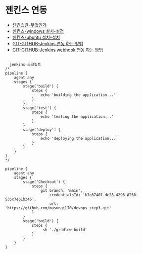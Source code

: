 # 젠킨스 연동

* [젠킨스란-무엇인가](https://inpa.tistory.com/entry/Jenkins-%F0%9F%93%9A-%EC%A0%A0%ED%82%A8%EC%8A%A4%EB%9E%80-%EB%AC%B4%EC%97%87%EC%9D%B8%EA%B0%80)
* [젠킨스-windows 설치-설정](https://inpa.tistory.com/entry/Jenkins-%F0%9F%A4%B5-%EC%A0%A0%ED%82%A8%EC%8A%A4-%EC%84%A4%EC%B9%98-%EC%84%A4%EC%A0%95)
* [젠킨스-ubuntu 설치-설치](https://devje.tistory.com/233)
* [GIT-GITHUB-Jenkins 연동 하는 방법](https://inpa.tistory.com/entry/Jenkins-%F0%9F%A4%B5-GithubGit-%EC%97%B0%EB%8F%99-%ED%95%98%EB%8A%94-%EB%B0%A9%EB%B2%95)
* [GIT-GITHUB-Jenkins webhook 연동 하는 방법](https://junhyunny.github.io/information/jenkins/github/jenkins-github-webhook/)


<pre>
<code>
  jenkins 스크립트
/*
pipeline {
    agent any
    stages {
        stage('build') {
            steps {
                echo 'building the application...'
            }
        }
        stage('test') {
            steps {
                echo 'testing the application...'
            }
        }
        stage('deploy') {
            steps {
                echo 'deploying the application...'
            }
        }
    }
}
*/

pipeline {
    agent any
    stages {
        stage('Checkout') {
            steps {
                git branch: 'main',
                    credentialsId: 'b7c67407-dc28-4296-8250-535c7e61b345',
                    url: 'https://github.com/masungil70/devops_step3.git'
            }
        }
        stage('build') {
            steps {
                 sh './gradlew build'
            }
        }
    }
}

</code>
</pre>

